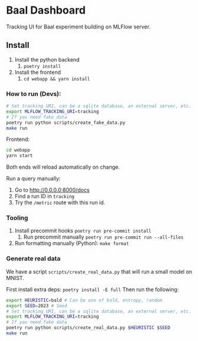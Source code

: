 # Baal Dashboard

Tracking UI for Baal experiment building on MLFlow server.

## Install

1. Install the python backend
   1. `poetry install`
2. Install the frontend
   1. `cd webapp && yarn install`

### How to run (Devs):

```bash
# Set tracking URI, can be a sqlite database, an external server, etc.
export MLFLOW_TRACKING_URI=tracking
# If you need fake data
poetry run python scripts/create_fake_data.py
make run
```

Frontend:
```bash
cd webapp
yarn start
```

Both ends will reload automatically on change.

Run a query manually:
1. Go to http://0.0.0.0:8000/docs
2. Find a run ID in `tracking`
3. Try the `/metric` route with this run id.

### Tooling

1. Install precommit hooks `poetry run pre-commit install`
   1. Run precommit manually `poetry run pre-commit run --all-files`
2. Run formatting manually (Python): `make format`


### Generate real data

We have a script `scripts/create_real_data.py` that will run a small model on MNIST.

First install extra deps: `poetry install -E full`
Then run the following:

```bash
export HEURISTIC=bald # Can be one of bald, entropy, random
export SEED=2023 # Seed
# Set tracking URI, can be a sqlite database, an external server, etc.
export MLFLOW_TRACKING_URI=tracking
# If you need fake data
poetry run python scripts/create_real_data.py $HEURISTIC $SEED
make run
```